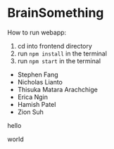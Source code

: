 # BrainSomething
How to run webapp:

1) cd into frontend directory
2) run ```npm install``` in the terminal
3) run ```npm start``` in the terminal


* Stephen Fang
* Nicholas Lianto
* Thisuka Matara Arachchige
* Erica Ngin
* Hamish Patel
* Zion Suh

hello

world
